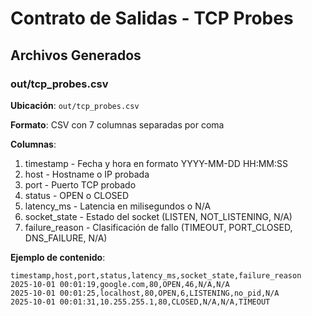 # Contrato de Salidas - TCP Probes

## Archivos Generados

### out/tcp_probes.csv

**Ubicación**: `out/tcp_probes.csv`

**Formato**: CSV con 7 columnas separadas por coma

**Columnas**:
1. timestamp - Fecha y hora en formato YYYY-MM-DD HH:MM:SS
2. host - Hostname o IP probada
3. port - Puerto TCP probado
4. status - OPEN o CLOSED
5. latency_ms - Latencia en milisegundos o N/A
6. socket_state - Estado del socket (LISTEN, NOT_LISTENING, N/A)
7. failure_reason - Clasificación de fallo (TIMEOUT, PORT_CLOSED, DNS_FAILURE, N/A)

**Ejemplo de contenido**:
```csv
timestamp,host,port,status,latency_ms,socket_state,failure_reason
2025-10-01 00:01:19,google.com,80,OPEN,46,N/A,N/A
2025-10-01 00:01:25,localhost,80,OPEN,6,LISTENING,no_pid,N/A
2025-10-01 00:01:31,10.255.255.1,80,CLOSED,N/A,N/A,TIMEOUT
